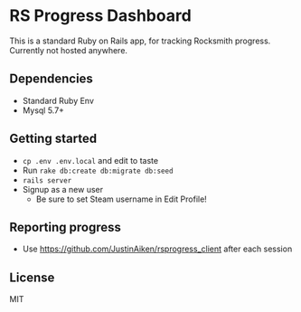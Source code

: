 # RS Progress Dashboard

This is a standard Ruby on Rails app, for tracking Rocksmith progress.
Currently not hosted anywhere.

## Dependencies

- Standard Ruby Env
- Mysql 5.7+

## Getting started

- `cp .env .env.local` and edit to taste
- Run `rake db:create db:migrate db:seed`
- `rails server`
- Signup as a new user
  - Be sure to set Steam username in Edit Profile!

## Reporting progress

- Use https://github.com/JustinAiken/rsprogress_client after each session

## License

MIT
